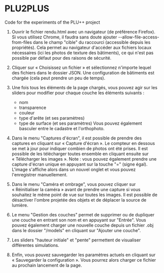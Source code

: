 # PLU2PLUS
Code for the experiments of the PLU++ project

1. Ouvrir le fichier rendu.html avec un navigateur (de préférence Firefox).
Si vous utilisez Chrome, il faudra sans doute ajouter --allow-file-access-from-files dans le champ "cible" du raccourci (accessible depuis les propriétés). Cela permet au navigateur d'accéder aux fichiers locaux nécessaires (ici les photos de texture des bâtiments), ce qui n'est pas possible par défaut pour des raisons de sécurité.

2. Cliquer sur « Choisissez un fichier » et sélectionnez n'importe lequel des fichiers dans le dossier JSON. Une configuration de bâtiments est chargée (cela peut prendre un peu de temps).


3. Une fois tous les éléments de la page chargés, vous pouvez agir sur les sliders pour modifier pour chaque couche les éléments suivants :
    - nom
    - transparence
    - couleur  
    - type d'arête (et ses paramètres)
    - type de surface (et ses paramètres)
Vous pouvez également basculer entre le cadastre et l'orthophoto.


4. Dans le menu "Captures d'écran", il est possible de prendre des captures en cliquant sur « Capture d'écran ». Le compteur en dessous se met à jour pour indiquer combien de photos ont été prises. Il est possible de les télécharger toutes ensemble en cliquant ensuite sur « Télécharger les images ».
Note : vous pouvez également prendre une capture d'écran unique en appuyant sur la touche "=" (signe égal). L'image s'affiche alors dans un nouvel onglet et vous pouvez l'enregistrer manuellement.

5. Dans le menu "Caméra et ombrage", vous pouvez cliquer sur « Réinitialiser la caméra » avant de prendre une capture si vous souhaitez le même point de vue sur toutes les images.
Il est possible de désactiver l'ombre projetée des objets et de déplacer la source de lumière.

6. Le menu "Gestion des couches" permet de supprimer ou de dupliquer une couche en entrant son nom et en appuyant sur "Entrée". Vous pouvez également charger une nouvelle couche depuis un fichier .obj dans le dossier "/models" en cliquant sur "Ajouter une couche".

7. Les sliders "hauteur initiale" et "pente" permettent de visualiser différentes simulations.

8. Enfin, vous pouvez sauvegarder les paramètres actuels en cliquant sur « Sauvegarder la configuration ». Vous pourrez alors charger ce fichier au prochain lancement de la page.
